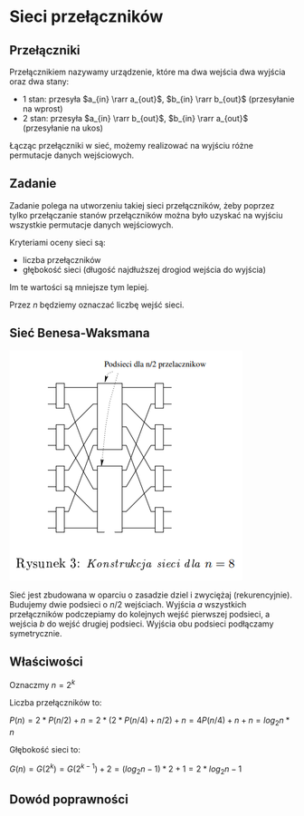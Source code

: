 # Sieci przełączników

## Przełączniki

Przełącznikiem nazywamy urządzenie, które ma dwa wejścia dwa wyjścia oraz dwa stany:

- 1 stan: przesyła $a_{in} \rarr a_{out}$, $b_{in} \rarr b_{out}$ (przesyłanie na wprost)
- 2 stan: przesyła $a_{in} \rarr b_{out}$, $b_{in} \rarr a_{out}$ (przesyłanie na ukos)

Łącząc przełączniki w sieć, możemy realizować na wyjściu różne permutacje danych wejściowych.

## Zadanie

Zadanie polega na utworzeniu takiej sieci przełączników, żeby poprzez tylko przełączanie stanów przełączników można było uzyskać na wyjściu wszystkie permutacje danych wejściowych.

Kryteriami oceny sieci są:

- liczba przełączników
- głębokość sieci (długość najdłuższej drogiod wejścia do wyjścia)

Im te wartości są mniejsze tym lepiej.

Przez $n$ będziemy oznaczać liczbę wejść sieci.

## Sieć Benesa-Waksmana

![Konstrukcja sieci](/src/06_01.png)

Sieć jest zbudowana w oparciu o zasadzie dziel i zwyciężaj (rekurencyjnie). Budujemy dwie podsieci o $n/2$ wejściach. Wyjścia $a$ wszystkich przełączników podczepiamy do kolejnych wejść pierwszej podsieci, a wejścia $b$ do wejść drugiej podsieci. Wyjścia obu podsieci podłączamy symetrycznie.

## Właściwości

Oznaczmy $n = 2^k$

Liczba przełączników to:

$P(n) = 2 * P(n/2) + n = 2 * (2 * P(n/4) + n/2) + n = 4P(n/4) + n + n = log_2{n} * n$

Głębokość sieci to:

$G(n) = G(2^k) = G(2^{k-1}) + 2 = (log_2{n} - 1) * 2 + 1 = 2 * log_2{n} - 1$

## Dowód poprawności
